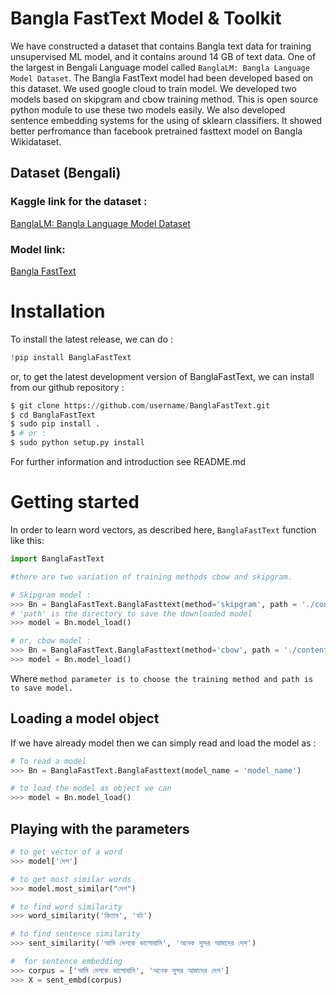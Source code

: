 # Bangla FastText Model & Toolkit
We have constructed a dataset that contains Bangla text data for training unsupervised ML model, and it contains around 14 GB of text data. One of the largest in Bengali Language model called `BanglaLM: Bangla Language Model Dataset`. The Bangla FastText model had been developed based on this dataset. We used google cloud to train model. We developed two models based on skipgram and cbow training method. This is open source python module to use these two models easily. We also developed sentence embedding systems for the using of sklearn classifiers. It showed better perfromance than facebook pretrained fasttext model on Bangla Wikidataset.
## Dataset (Bengali)

### Kaggle link for the dataset :
[BanglaLM: Bangla Language Model Dataset](https://www.kaggle.com/gakowsher/bangla-language-model-dataset)
### Model link:
[Bangla FastText](https://www.kaggle.com/gakowsher/bangla-fasttext)



# Installation
To install the latest release, we can do :

``` python
!pip install BanglaFastText
```
or, to get the latest development version of BanglaFastText, we can install from our github repository :
``` python
$ git clone https://github.com/username/BanglaFastText.git
$ cd BanglaFastText
$ sudo pip install .
$ # or :
$ sudo python setup.py install
```
For further information and introduction see README.md

# Getting started

In order to learn word vectors, as described here, `BanglaFastText` function like this:
``` python
import BanglaFastText

#there are two variation of training methods cbow and skipgram. 

# Skipgram model :
>>> Bn = BanglaFastText.BanglaFasttext(method='skipgram', path = './content/model/')
# 'path' is the directory to save the downloaded model
>>> model = Bn.model_load()

# or, cbow model :
>>> Bn = BanglaFastText.BanglaFasttext(method='cbow', path = './content/model/')
>>> model = Bn.model_load()
```
Where  `method parameter is to choose the training method and path is to save model.`

## Loading a model object
If we have already model then we can simply read and load the model as :

``` python
# To read a model
>>> Bn = BanglaFastText.BanglaFasttext(model_name = 'model_name')

# to load the model as object we can
>>> model = Bn.model_load()
```
## Playing with the parameters
``` python
# to get vector of a word
>>> model['দেশ']

# to get most similar words
>>> model.most_similar("দেশ")

# to find word similarity
>>> word_similarity('কিতাব', 'বই')

# to find sentence similarity
>>> sent_similarity('আমি দেশকে ভালোবাসি', 'অনেক সুন্দর আমাদের দেশ')

#  for sentence embedding 
>>> corpus = ['আমি দেশকে ভালোবাসি', 'অনেক সুন্দর আমাদের দেশ']
>>> X = sent_embd(corpus)
```

